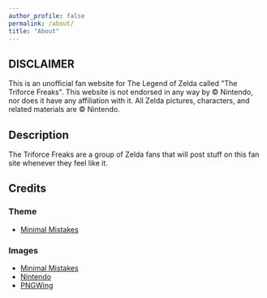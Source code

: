 ```yaml
---
author_profile: false
permalink: /about/
title: "About"
---
```


## DISCLAIMER

This is an unofficial fan website for The Legend of Zelda called "The Triforce Freaks". This website is not endorsed in any way by © Nintendo, nor does it have any affiliation with it. All Zelda pictures, characters, and related materials are © Nintendo.

## Description

The Triforce Freaks are a group of Zelda fans that will post stuff on this fan site whenever they feel like it.

## Credits

### Theme

  - [Minimal Mistakes](https://mmistakes.github.io/minimal-mistakes/)

### Images

  - [Minimal Mistakes](https://mmistakes.github.io/minimal-mistakes/)
  - [Nintendo](https://nintendo.com)
  - [PNGWing](https://pngwing.com)
